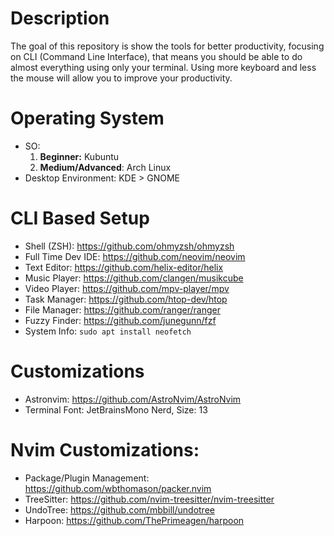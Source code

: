 # Description
The goal of this repository is show the tools for better productivity, focusing on CLI (Command Line Interface), that means you should be able to do almost everything using only your terminal. Using more keyboard and less the mouse will allow you to improve your productivity.

# Operating System
- SO: 
  1. **Beginner:** Kubuntu
  2. **Medium/Advanced**: Arch Linux
- Desktop Environment: KDE > GNOME

# CLI Based Setup
- Shell (ZSH): https://github.com/ohmyzsh/ohmyzsh
- Full Time Dev IDE: https://github.com/neovim/neovim
- Text Editor: https://github.com/helix-editor/helix
- Music Player: https://github.com/clangen/musikcube
- Video Player: https://github.com/mpv-player/mpv
- Task Manager: https://github.com/htop-dev/htop
- File Manager: https://github.com/ranger/ranger
- Fuzzy Finder: https://github.com/junegunn/fzf
- System Info: ``` sudo apt install neofetch ```

# Customizations
- Astronvim: https://github.com/AstroNvim/AstroNvim
- Terminal Font: JetBrainsMono Nerd, Size: 13

# Nvim Customizations:
- Package/Plugin Management: https://github.com/wbthomason/packer.nvim
- TreeSitter: https://github.com/nvim-treesitter/nvim-treesitter
- UndoTree: https://github.com/mbbill/undotree
- Harpoon: https://github.com/ThePrimeagen/harpoon
